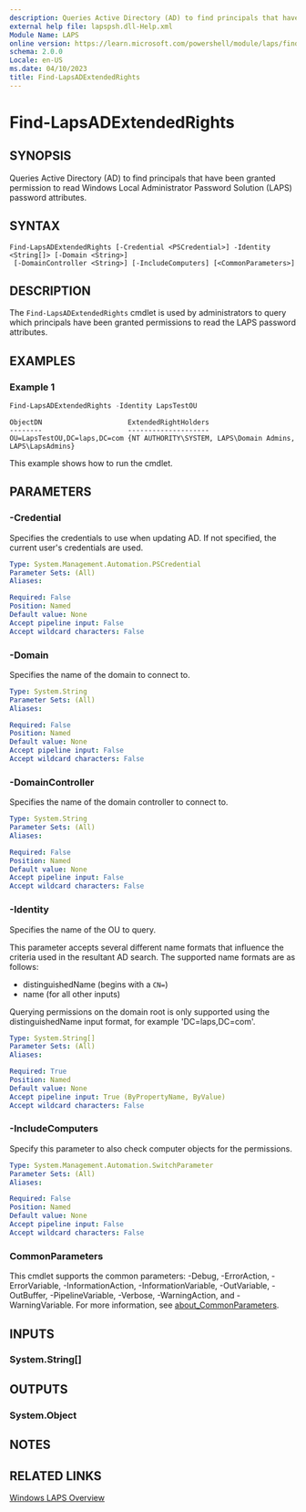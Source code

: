 ```yaml
---
description: Queries Active Directory (AD) to find principals that have been granted permission to read Windows Local Administrator Password Solution (LAPS) password attributes.
external help file: lapspsh.dll-Help.xml
Module Name: LAPS
online version: https://learn.microsoft.com/powershell/module/laps/find-lapsadextendedrights?view=windowsserver2019-ps&wt.mc_id=ps-gethelp
schema: 2.0.0
Locale: en-US
ms.date: 04/10/2023
title: Find-LapsADExtendedRights
---
```


# Find-LapsADExtendedRights

## SYNOPSIS
Queries Active Directory (AD) to find principals that have been granted permission to read Windows
Local Administrator Password Solution (LAPS) password attributes.

## SYNTAX

```
Find-LapsADExtendedRights [-Credential <PSCredential>] -Identity <String[]> [-Domain <String>]
 [-DomainController <String>] [-IncludeComputers] [<CommonParameters>]
```

## DESCRIPTION

The `Find-LapsADExtendedRights` cmdlet is used by administrators to query which principals have
been granted permissions to read the LAPS password attributes.

## EXAMPLES

### Example 1

```powershell
Find-LapsADExtendedRights -Identity LapsTestOU
```

```Output
ObjectDN                     ExtendedRightHolders
--------                     --------------------
OU=LapsTestOU,DC=laps,DC=com {NT AUTHORITY\SYSTEM, LAPS\Domain Admins, LAPS\LapsAdmins}
```

This example shows how to run the cmdlet.

## PARAMETERS

### -Credential

Specifies the credentials to use when updating AD. If not specified, the current
user's credentials are used.

```yaml
Type: System.Management.Automation.PSCredential
Parameter Sets: (All)
Aliases:

Required: False
Position: Named
Default value: None
Accept pipeline input: False
Accept wildcard characters: False
```

### -Domain

Specifies the name of the domain to connect to.

```yaml
Type: System.String
Parameter Sets: (All)
Aliases:

Required: False
Position: Named
Default value: None
Accept pipeline input: False
Accept wildcard characters: False
```

### -DomainController

Specifies the name of the domain controller to connect to.

```yaml
Type: System.String
Parameter Sets: (All)
Aliases:

Required: False
Position: Named
Default value: None
Accept pipeline input: False
Accept wildcard characters: False
```

### -Identity

Specifies the name of the OU to query.

This parameter accepts several different name formats that influence the criteria used in the
resultant AD search. The supported name formats are as follows:

- distinguishedName (begins with a `CN=`)
- name (for all other inputs)

Querying permissions on the domain root is only supported using the distinguishedName input format, for example 'DC=laps,DC=com'.

```yaml
Type: System.String[]
Parameter Sets: (All)
Aliases:

Required: True
Position: Named
Default value: None
Accept pipeline input: True (ByPropertyName, ByValue)
Accept wildcard characters: False
```

### -IncludeComputers

Specify this parameter to also check computer objects for the permissions.

```yaml
Type: System.Management.Automation.SwitchParameter
Parameter Sets: (All)
Aliases:

Required: False
Position: Named
Default value: None
Accept pipeline input: False
Accept wildcard characters: False
```

### CommonParameters

This cmdlet supports the common parameters: -Debug, -ErrorAction, -ErrorVariable,
-InformationAction, -InformationVariable, -OutVariable, -OutBuffer, -PipelineVariable, -Verbose,
-WarningAction, and -WarningVariable. For more information, see
[about_CommonParameters](http://go.microsoft.com/fwlink/?LinkID=113216).

## INPUTS

### System.String[]

## OUTPUTS

### System.Object

## NOTES

## RELATED LINKS

[Windows LAPS Overview](https://go.microsoft.com/fwlink/?linkid=2233901)
